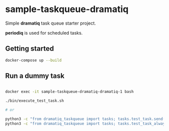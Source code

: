 # sample-taskqueue-dramatiq

Simple <b>dramatiq</b> task queue starter project.

<b>periodiq</b> is used for scheduled tasks.

## Getting started


```bash
docker-compose up --build
```

## Run a dummy task


```bash

docker exec -it sample-taskqueue-dramatiq-dramatiq-1 bash

./bin/execute_test_task.sh

# or

python3 -c "from dramatiq_taskqueue import tasks; tasks.test_task.send('test_input')"
python3 -c "from dramatiq_taskqueue import tasks; tasks.test_task_always_fail.send('test_input')"

```
